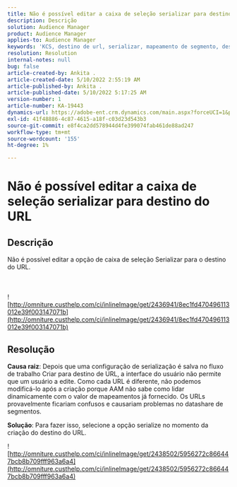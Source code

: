 ```yaml
---
title: Não é possível editar a caixa de seleção serializar para destino do URL
description: Descrição
solution: Audience Manager
product: Audience Manager
applies-to: Audience Manager
keywords: 'KCS, destino de url, serializar, mapeamento de segmento, destino, '
resolution: Resolution
internal-notes: null
bug: false
article-created-by: Ankita .
article-created-date: 5/10/2022 2:55:19 AM
article-published-by: Ankita .
article-published-date: 5/10/2022 5:17:25 AM
version-number: 1
article-number: KA-19443
dynamics-url: https://adobe-ent.crm.dynamics.com/main.aspx?forceUCI=1&pagetype=entityrecord&etn=knowledgearticle&id=fe9af69d-0cd0-ec11-a7b5-0022480a8753
exl-id: 41f48886-4c87-4615-a18f-c03d23d543b3
source-git-commit: e8f4ca2dd578944d4fe399074fab461de88ad247
workflow-type: tm+mt
source-wordcount: '155'
ht-degree: 1%

---
```


# Não é possível editar a caixa de seleção serializar para destino do URL

## Descrição

Não é possível editar a opção de caixa de seleção Serializar para o destino do URL.<br><br> <br><br>![http://omniture.custhelp.com/ci/inlineImage/get/2436941/8ec1fd470496113012e39f003147071b](http://omniture.custhelp.com/ci/inlineImage/get/2436941/8ec1fd470496113012e39f003147071b)

## Resolução


<b>Causa raiz</b>: Depois que uma configuração de serialização é salva no fluxo de trabalho Criar para destino de URL, a interface do usuário não permite que um usuário a edite. Como cada URL é diferente, não podemos modificá-lo após a criação porque AAM não sabe como lidar dinamicamente com o valor de mapeamentos já fornecido. Os URLs provavelmente ficariam confusos e causariam problemas no datashare de segmentos.

<b>Solução</b>: Para fazer isso, selecione a opção serialize no momento da criação do destino do URL.



![http://omniture.custhelp.com/ci/inlineImage/get/2438502/5956272c866447bcb8b709fff963a6a4](http://omniture.custhelp.com/ci/inlineImage/get/2438502/5956272c866447bcb8b709fff963a6a4)
